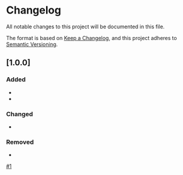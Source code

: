 # Changelog
All notable changes to this project will be documented in this file.

The format is based on [Keep a Changelog](https://keepachangelog.com/en/1.0.0/),
and this project adheres to [Semantic Versioning](https://semver.org/spec/v2.0.0.html).



## [1.0.0] 
### Added
- 
- 

### Changed
- 


### Removed
- 

[#1](https://github.com/wozniakos10/lg_uv_test/pull/1)